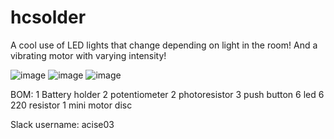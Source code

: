 # hcsolder

A cool use of LED lights that change depending on light in the room!
And a vibrating motor with varying intensity!

![image](https://github.com/user-attachments/assets/aae1f06b-6c01-49dc-932c-1b4cf8e83935)
![image](https://github.com/user-attachments/assets/bf3103c3-9c23-4aa0-a4c8-38e9bdb53032)
![image](https://github.com/user-attachments/assets/3cba2c1c-96f4-4254-a2b4-58cb0c83e673)

BOM:
1 Battery holder
2 potentiometer
2 photoresistor
3 push button
6 led
6 220 resistor
1 mini motor disc

Slack username: acise03
